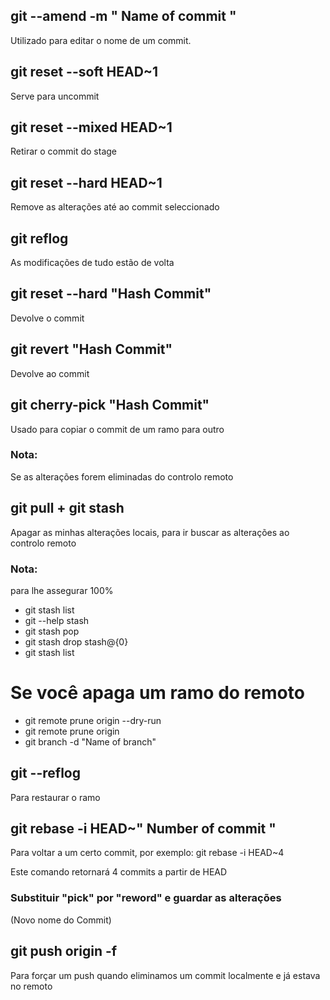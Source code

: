 ## git --amend -m " **Name of commit** "

Utilizado para editar o nome de um commit.

## git reset --soft HEAD~1

Serve para uncommit

## git reset --mixed HEAD~1

Retirar o commit do stage

## git reset --hard HEAD~1

Remove as alterações até ao commit seleccionado

## git reflog

As modificações de tudo estão de volta

## git reset --hard "Hash Commit"

Devolve o commit

## git revert "Hash Commit"

Devolve ao commit

## git cherry-pick "Hash Commit"

Usado para copiar o commit de um ramo para outro

### Nota:

Se as alterações forem eliminadas do controlo remoto

## git pull + git stash

Apagar as minhas alterações locais, para ir buscar as alterações ao controlo remoto

### Nota:

para lhe assegurar 100%

- git stash list
- git --help stash
- git stash pop
- git stash drop stash@{0}
- git stash list

# Se você apaga um ramo do remoto

- git remote prune origin --dry-run
- git remote prune origin
- git branch -d "Name of branch"

## git --reflog

Para restaurar o ramo

## git rebase -i HEAD~" Number of commit "

Para voltar a um certo commit, por exemplo:
git rebase -i HEAD~4

Este comando retornará 4 commits a partir de HEAD

### Substituir "pick" por "reword" e guardar as alterações

(Novo nome do Commit)


## git push origin -f

Para forçar um push quando eliminamos um commit localmente e já estava no remoto

